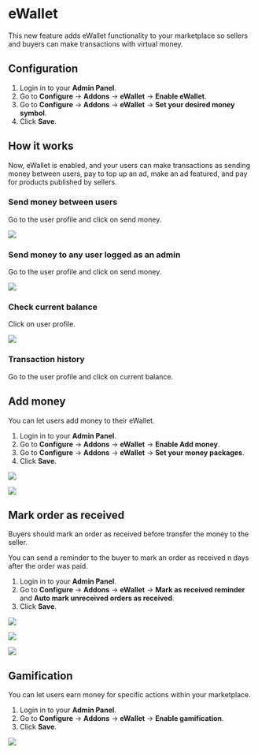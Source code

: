 # eWallet

This new feature adds eWallet functionality to your marketplace so sellers and buyers can make transactions with virtual money.

## Configuration

1.  Login in to your **Admin Panel**.
2.  Go to  **Configure** -> **Addons** -> **eWallet**  ->  **Enable eWallet**.
3.  Go to  **Configure** -> **Addons** -> **eWallet**  ->  **Set your desired money symbol**.
4.  Click  **Save**.

## How it works

Now, eWallet is enabled, and your users can make transactions as sending money between users, pay to top up an ad, make an ad featured, and pay for products published by sellers.

### Send money between users

Go to the user profile and click on send money.

![](https://raw.githubusercontent.com/yclas/guides/master/images/send-money.png)

### Send money to any user logged as an admin

Go to the user profile and click on send money.

![](https://raw.githubusercontent.com/yclas/guides/master/images/send-money-admin.png)

### Check current balance

Click on user profile.

![](https://raw.githubusercontent.com/yclas/guides/master/images/check-current-balance.png)

### Transaction history

Go to the user profile and click on current balance.

## Add money

You can let users add money to their eWallet.

1.  Login in to your **Admin Panel**.
2.  Go to  **Configure** -> **Addons** -> **eWallet**  ->  **Enable Add money**.
3.  Go to  **Configure** -> **Addons** -> **eWallet**  ->  **Set your money packages**.
4.  Click  **Save**.

![](https://raw.githubusercontent.com/yclas/guides/master/images/add-money-1.png)

![](https://raw.githubusercontent.com/yclas/guides/master/images/add-money-2.png)

## Mark order as received

Buyers should mark an order as received before transfer the money to the seller.

You can send a reminder to the buyer to mark an order as received n days after the order was paid.

1.  Login in to your **Admin Panel**.
2.  Go to  **Configure** -> **Addons** -> **eWallet**  ->  **Mark as received reminder** and **Auto mark unreceived orders as received**.
4.  Click  **Save**.

![](https://raw.githubusercontent.com/yclas/guides/master/images/mark-as-received-1.png)

![](https://raw.githubusercontent.com/yclas/guides/master/images/mark-as-received-2.png)

![](https://raw.githubusercontent.com/yclas/guides/master/images/mark-as-received-3.png)

## Gamification

You can let users earn money for specific actions within your marketplace.

1.  Login in to your **Admin Panel**.
2.  Go to  **Configure** -> **Addons** -> **eWallet**  ->  **Enable gamification**.
4.  Click  **Save**.

![](https://raw.githubusercontent.com/yclas/guides/master/images/gamification.png)

